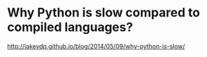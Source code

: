 # Why Python is slow compared to compiled languages?
http://jakevdp.github.io/blog/2014/05/09/why-python-is-slow/